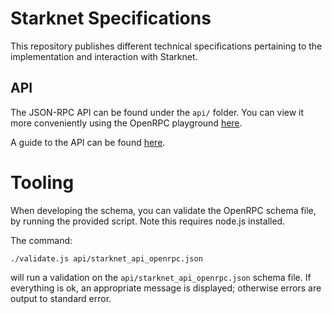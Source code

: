 # Starknet Specifications

This repository publishes different technical specifications pertaining to the implementation and interaction with Starknet.

## API

The JSON-RPC API can be found under the `api/` folder.
You can view it more conveniently using the OpenRPC playground [here](https://playground.open-rpc.org/?uiSchema%5BappBar%5D%5Bui:splitView%5D=false&schemaUrl=https://raw.githubusercontent.com/starkware-libs/starknet-specs/master/api/starknet_api_openrpc.json&uiSchema%5BappBar%5D%5Bui:input%5D=false&uiSchema%5BappBar%5D%5Bui:darkMode%5D=true&uiSchema%5BappBar%5D%5Bui:examplesDropdown%5D=false).

A guide to the API can be found [here](./starknet_vs_ethereum_node_apis.md).

# Tooling

When developing the schema, you can validate the OpenRPC schema file, by running the provided script.
Note this requires node.js installed.

The command:
```
./validate.js api/starknet_api_openrpc.json
```

will run a validation on the `api/starknet_api_openrpc.json` schema file.
If everything is ok, an appropriate message is displayed; otherwise errors are output to standard error.
